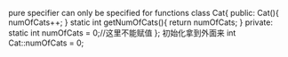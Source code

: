 pure specifier can only be specified for functions
class Cat{
public:
	Cat(){
		numOfCats++;
	}
	static int getNumOfCats(){
		return numOfCats;
	}
private:
	static int numOfCats = 0;//这里不能赋值
};
初始化拿到外面来
int Cat::numOfCats = 0;

